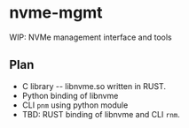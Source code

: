 # nvme-mgmt
WIP: NVMe management interface and tools

## Plan
 * C library -- libnvme.so written in RUST.
 * Python binding of libnvme
 * CLI `pnm` using python module
 * TBD: RUST binding of libnvme and CLI `rnm`.
